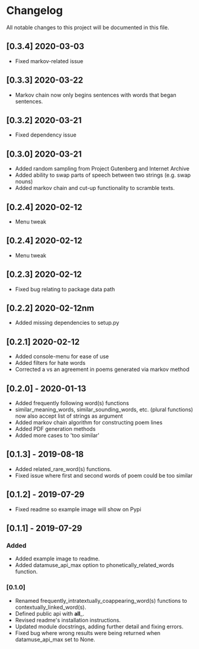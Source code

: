 # Changelog
All notable changes to this project will be documented in this file.

## [0.3.4] 2020-03-03
- Fixed markov-related issue

## [0.3.3] 2020-03-22
- Markov chain now only begins sentences with words that began sentences.

## [0.3.2] 2020-03-21
- Fixed dependency issue

## [0.3.0] 2020-03-21
- Added random sampling from Project Gutenberg and Internet Archive
- Added ability to swap parts of speech between two strings (e.g. swap nouns)
- Added markov chain and cut-up functionality to scramble texts.

## [0.2.4] 2020-02-12
- Menu tweak

## [0.2.4] 2020-02-12
- Menu tweak

## [0.2.3] 2020-02-12
- Fixed bug relating to package data path

## [0.2.2] 2020-02-12nm
- Added missing dependencies to setup.py

## [0.2.1] 2020-02-12
- Added console-menu for ease of use
- Added filters for hate words
- Corrected a vs an agreement in poems generated via markov method

## [0.2.0] - 2020-01-13
- Added frequently following word(s) functions
- similar_meaning_words, similar_sounding_words, etc. (plural functions) now also accept list of strings as argument
- Added markov chain algorithm for constructing poem lines
- Added PDF generation methods
- Added more cases to 'too similar'

## [0.1.3] - 2019-08-18
- Added related_rare_word(s) functions.
- Fixed issue where first and second words of poem could be too similar

## [0.1.2] - 2019-07-29
- Fixed readme so example image will show on Pypi

## [0.1.1] - 2019-07-29
### Added
- Added example image to readme.
- Added datamuse_api_max option to phonetically_related_words function.

### [0.1.0]
- Renamed frequently_intratextually_coappearing_word(s) functions to contextually_linked_word(s).
- Defined public api with __all___.
- Revised readme's installation instructions.
- Updated module docstrings, adding further detail and fixing errors.
- Fixed bug where wrong results were being returned when datamuse_api_max set to None.
